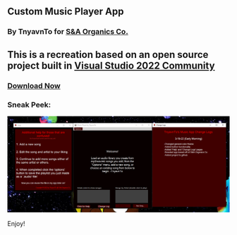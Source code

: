 ## Custom Music Player App
### By TnyavnTo for [S&A Organics Co.](https://sna-organics.com)
## This is a recreation based on an open source project built in [Visual Studio 2022 Community](https://visualstudio.microsoft.com/vs/community/)
### [Download Now](https://github.com/Svxy/Custom-Music-App/archive/refs/heads/main.zip)
### Sneak Peek:

![sneakpeak](https://github.com/Svxy/Custom-Music-App/blob/main/screenshot.png?raw=true)

Enjoy!
